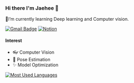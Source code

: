 ### Hi there I'm Jaehee 👋

🌱I’m currently learning Deep learning and Computer vision.

[![Gmail Badge](https://img.shields.io/badge/Gmail-d14836?style=flat-square&logo=Gmail&logoColor=white&link=mailto:snugyun01@gmail.com)](mailto:jaehee.k.dev@gmail.com)
[![Notion](https://img.shields.io/badge/Notion-white?style=flat-square&logo=Notion&logoColor=black&link=https://www.notion.so/c80299b18b934dfbabefab1227105370)](https://www.notion.so/jaeheee/JaeHeeeee-s-Blog-ac18c2ce532c45c29850cabef5a6120b)

#### Interest

- 👓 Computer Vision
- 🏃 ‍Pose Estimation
- ✨ Model Optimization

<!--
**JaeHeee/JaeHeee** is a ✨ _special_ ✨ repository because its `README.md` (this file) appears on your GitHub profile.

Here are some ideas to get you started:

- 🔭 I’m currently working on ...

- 👯 I’m looking to collaborate on ...
- 🤔 I’m looking for help with ...
- 💬 Ask me about ...
- 😄 Pronouns: ...
- ⚡ Fun fact: ...
-->
[![Most Used Languages](https://github-readme-stats.vercel.app/api/top-langs/?username=JaeHeee&layout=compact)](https://github.com/anuraghazra/github-readme-stats)
